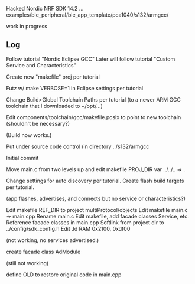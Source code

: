 
Hacked Nordic NRF SDK 14.2 ... examples/ble_peripheral/ble_app_template/pca1040/s132/armgcc/

work in progress

Log
-

Follow tutorial "Nordic Eclipse GCC"
Later will follow tutorial "Custom Service and Characteristics"

Create new "makefile" proj per tutorial

Futz w/ make VERBOSE=1 in Eclipse settings per tutorial

Change Build>Global Toolchain Paths per tutorial (to a newer ARM GCC toolchain that I downloaded to ~/opt/...)

Edit components/toolchain/gcc/makefile.posix to point to new toolchain (shouldn't be necessary?)

(Build now works.)

Put under source code control (in directory ../s132/armgcc

Initial commit

Move main.c from two levels up and edit makefile PROJ_DIR var ../../.. => .

Change settings for auto discovery per tutorial.
Create flash build targets per tutorial.

(app flashes, advertises, and connects but no service or characteristics?)

Edit makefile REF_DIR to project multiProtocol/objects
Edit makefile main.c => main.cpp
Rename main.c
Edit makefile, add facade classes Service, etc.
Reference facade classes in main.cpp
Softlink from project dir to ../config/sdk_config.h
Edit .ld RAM 0x2100, 0xdf00

(not working, no services advertised.)

create facade class AdModule

(still not working) 

define OLD to restore original code in main.cpp






